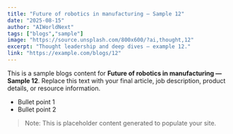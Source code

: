```yaml
---
title: "Future of robotics in manufacturing — Sample 12"
date: "2025-08-15"
author: "AIWorldNext"
tags: ["blogs","sample"]
image: "https://source.unsplash.com/800x600/?ai,thought,12"
excerpt: "Thought leadership and deep dives — example 12."
link: "https://example.com/blogs/12"
---
```


This is a sample blogs content for **Future of robotics in manufacturing — Sample 12**. Replace this text with your final article, job description, product details, or resource information.

- Bullet point 1
- Bullet point 2

> Note: This is placeholder content generated to populate your site.
